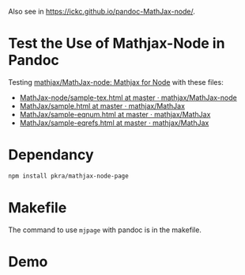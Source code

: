 Also see in <https://ickc.github.io/pandoc-MathJax-node/>.

# Test the Use of Mathjax-Node in Pandoc

Testing [mathjax/MathJax-node: Mathjax for Node](https://github.com/mathjax/MathJax-node) with these files:

- [MathJax-node/sample-tex.html at master · mathjax/MathJax-node](https://github.com/mathjax/MathJax-node/blob/master/test-files/sample-tex.html)
- [MathJax/sample.html at master · mathjax/MathJax](https://github.com/mathjax/MathJax/blob/master/test/sample.html)
- [MathJax/sample-eqnum.html at master · mathjax/MathJax](https://github.com/mathjax/MathJax/blob/master/test/sample-eqnum.html)
- [MathJax/sample-eqrefs.html at master · mathjax/MathJax](https://github.com/mathjax/MathJax/blob/master/test/sample-eqrefs.html)

# Dependancy

```bash
npm install pkra/mathjax-node-page
```

# Makefile

The command to use `mjpage` with pandoc is in the makefile.

# Demo

